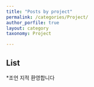 ```yaml
---
title: "Posts by project"
permalink: /categories/Project/
author_porfile: true
layout: category
taxonomy: Project

---
```


## List
*조언 지적 환영합니다